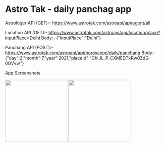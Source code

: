 # Astro Tak - daily panchag app

Astrologer API (GET):- https://www.astrotak.com/astroapi/api/agent/all

Location API (GET):- https://www.astrotak.com/astroapi/api/location/place?inputPlace=Delhi
Body:- {"inputPlace":"Delhi"}

Panchang API (POST):- https://www.astrotak.com/astroapi/api/horoscope/daily/panchang
Body:- {"day":2,"month":7,"year":2021,"placeId":"ChIJL_P_CXMEDTkRw0ZdG-0GVvw"}

App Screenshots

<img width="200" src="https://user-images.githubusercontent.com/32421196/147220062-312e6070-e43f-4560-a168-32900a7a8adb.png"> <img width="200" src="https://user-images.githubusercontent.com/32421196/147220076-67c07333-7922-4f2c-aa60-75c0b0fcd346.png">



 
